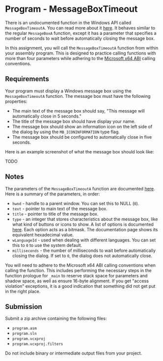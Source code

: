 # Program - MessageBoxTimeout

There is an undocumented function in the Windows API called `MessageBoxTimeoutA`. You can read more about it [here](http://pinvoke.net/default.aspx/user32.MessageBoxTimeout). It behaves similar to the regular `MessageBoxA` function, except it has a parameter that specifies a number of seconds to wait before automatically closing the message box.

In this assignment, you will call the `MessageBoxTimeoutA` function from within your assembly program. This is designed to practice calling functions with more than four parameters while adhering to the [Microsoft x64 ABI](https://learn.microsoft.com/en-us/cpp/build/x64-software-conventions?view=msvc-170) calling conventions.

## Requirements

Your program must display a Windows message box using the `MessageBoxTimeoutA` function. The message box must have the following properties:
- The main text of the message box should say, "This message will automatically close in 5 seconds."
- The title of the message box should have display your name.
- The message box should show an information icon on the left side of the dialog by using the `MB_ICONINFORMATION` type flag.
- The message box should be configured to automatically close in five seconds.

Here is an example screenshot of what the message box should look like:

TODO

## Notes

The parameters of the `MessageBoxTimeoutA` function are documented [here](http://pinvoke.net/default.aspx/user32.MessageBoxTimeout). Here is a summary of the parameters, in order:

- `hwnd` - handle to a parent window. You can set this to NULL (`0`).
- `text` - pointer to main text of the message box.
- `title` - pointer to title of the message box.
- `type` - an integer that stores characteristics about the message box, like what kind of buttons or icons to show. A list of options is documented [here](https://learn.microsoft.com/en-us/windows/win32/api/winuser/nf-winuser-messageboxa). Each option acts as a bitmask. The documentation page shows its equivalent hexadecimal value.
- `wLanguageId` - used when dealing with different languages. You can set this to `0` to use the system default.
- `milliseconds` - the number of milliseconds to wait before automatically closing the dialog. If set to `0`, the dialog does not automatically close.

You will need to adhere to the Microsoft x64 ABI calling conventions when calling the function. This includes performing the necessary steps in the function prologue for `_main` to reserve stack space for parameters and shadow space, as well as ensure 16-byte alignment. If you get "access violation" exceptions, it is a good indication that something did not get put in the right place.

## Submission

Submit a zip archive containing the following files:
- `program.asm`
- `program.sln`
- `program.vcxproj`
- `program.vcxproj.filters`

Do not include binary or intermediate output files from your project.
